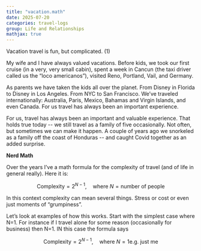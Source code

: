 ```yaml
---
title: "vacation.math"
date: 2025-07-20
categories: travel-logs
group: Life and Relationships
mathjax: true
---
```


Vacation travel is fun, but complicated. (1)

My wife and I have always valued vacations.  Before kids, we took our first cruise (in a very, very small cabin), spent a week in Cancun (the taxi driver called us the “loco americanos”), visited Reno, Portland, Vail, and Germany.  

As parents we have taken the kids all over the planet.  From Disney in Florida to Disney in Los Angeles.  From NYC to San Francisco.  We’ve traveled internationally: Australia, Paris, Mexico, Bahamas and Virgin Islands, and even Canada.  For us travel has always been an important experience.

For us, travel has always been an important and valuable experience.  That holds true today -- we still travel as a family of five occasionally.  Not often, but sometimes we can make it happen.  A couple of years ago we snorkeled as a family off the coast of Honduras -- and caught Covid together as an added surprise.

**Nerd Math**

Over the years I’ve a math formula for the complexity of travel (and of life in general really).  Here it is:

$$
\text{Complexity} = 2^{N - 1}, \quad \text{where } N = \text{number of people}
$$

In this context complexity can mean several things.  Stress or cost or even just moments of “grumpiness”.

Let’s look at examples of how this works.  Start with the simplest case where N=1.  For instance if I travel alone for some reason (occasionally for business) then N=1.  IN this case the formula says

$$
\text{Complexity} = 2^{N - 1}, \quad \text{where } N = 1 \text{e.g. just me}
$$


